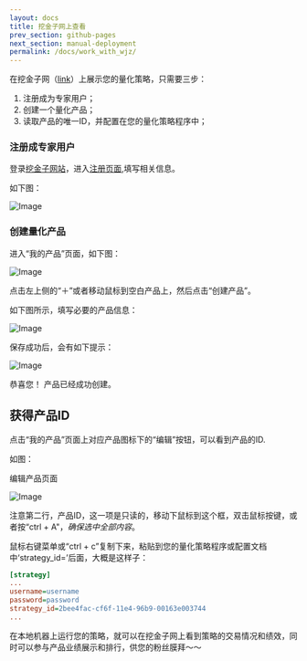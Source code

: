 ```yaml
---
layout: docs
title: 挖金子网上查看  
prev_section: github-pages
next_section: manual-deployment
permalink: /docs/work_with_wjz/
---
```


在挖金子网（[link](http://www.wajinzi.me/)）上展示您的量化策略，只需要三步：

1. 注册成为专家用户；
2. 创建一个量化产品；
3. 读取产品的唯一ID，并配置在您的量化策略程序中；

### 注册成专家用户
登录[挖金子网站](http://www.wajinzi.me/)，进入[注册页面](http://www.wajinzi.me/register/?expert),填写相关信息。

如下图：

![Image]({{site.baseurl}}/images/docs/wjz/register_expert.png)

### 创建量化产品

进入“我的产品”页面，如下图：

![Image]({{site.baseurl}}/images/docs/wjz/create_prod1.png)

点击左上侧的“＋”或者移动鼠标到空白产品上，然后点击“创建产品”。

如下图所示，填写必要的产品信息：

![Image]({{site.baseurl}}/images/docs/wjz/create_prod2.png)

保存成功后，会有如下提示：

![Image]({{site.baseurl}}/images/docs/wjz/create_success.png)

恭喜您！ 产品已经成功创建。

## 获得产品ID

点击“我的产品”页面上对应产品图标下的“编辑”按钮，可以看到产品的ID.

如图：

编辑产品页面

![Image]({{site.baseurl}}/images/docs/wjz/edit_prod.png)

注意第二行，产品ID，这一项是只读的，移动下鼠标到这个框，双击鼠标按键，或者按“ctrl + A"，*确保选中全部内容*。
 
鼠标右键菜单或“ctrl + c”复制下来，粘贴到您的量化策略程序或配置文档中‘strategy_id=’后面，大概是这样子：

```ini
[strategy]
...
username=username
password=password
strategy_id=2bee4fac-cf6f-11e4-96b9-00163e003744
...
```

在本地机器上运行您的策略，就可以在挖金子网上看到策略的交易情况和绩效，同时可以参与产品业绩展示和排行，供您的粉丝膜拜〜〜

